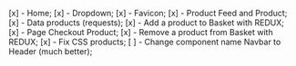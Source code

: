 [x] - Home;
[x] - Dropdown;
[x] - Favicon;
[x] - Product Feed and Product;
[x] - Data products (requests);
[x] - Add a product to Basket with REDUX;
[x] - Page Checkout Product;
[x] - Remove a product from Basket with REDUX;
[x] - Fix CSS products;
[ ] - Change component name Navbar to Header (much better);
